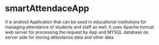 # smartAttendaceApp
It is android Application that can be used in educational institutions for managing attendance of students and staff as well.
It uses Apache tomcat web server for processing the request by App and MYSQL database on server side for storing attendance data and other data
